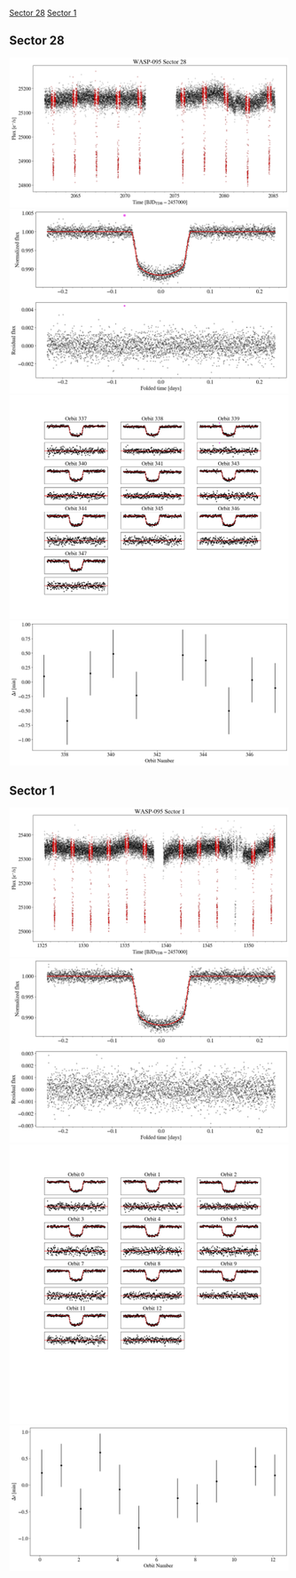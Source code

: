 [Sector 28](#sector28)
[Sector 1](#sector1)

<a name = "sector28"></a>
## Sector 28
![alt text](/tt/WASP-095_Sector_28/WASP-095_Sector_28_a_TimeSeries.png)
![alt text](/tt/WASP-095_Sector_28/WASP-095_Sector_28_b_FoldedLightCurve.png)
![alt text](/tt/WASP-095_Sector_28/WASP-095_Sector_28_b_IndividualTransitsWithFit.png)
![alt text](/tt/WASP-095_Sector_28/WASP-095_Sector_28_c_TimingResiduals.png)

<a name = "sector1"></a>
## Sector 1
![alt text](/tt/WASP-095_Sector_1/WASP-095_Sector_1_a_TimeSeries.png)
![alt text](/tt/WASP-095_Sector_1/WASP-095_Sector_1_b_FoldedLightCurve.png)
![alt text](/tt/WASP-095_Sector_1/WASP-095_Sector_1_b_IndividualTransitsWithFit.png)
![alt text](/tt/WASP-095_Sector_1/WASP-095_Sector_1_c_TimingResiduals.png)

